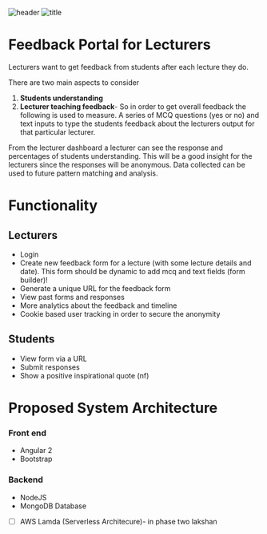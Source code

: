![header](https://github.com/Mozilla-Campus-Club-IIT/Lecturer-Feedback-Portal/blob/master/file/hacktoberfesth1.jpg)
![title](https://github.com/Mozilla-Campus-Club-IIT/Lecturer-Feedback-Portal/blob/master/file/Collection4.jpg)

# Feedback Portal for Lecturers
Lecturers want to get feedback from students after each lecture they do. 

There are two main aspects to consider
1. **Students understanding**
2. **Lecturer teaching feedback**- So in order to get overall feedback the following is used to measure.
A series of MCQ questions (yes or no) and text inputs to type the students feedback about the lecturers output for that particular lecturer.

From the lecturer dashboard a lecturer can see the response and percentages of students understanding. This will be a good insight for the lecturers since the responses will be anonymous. Data collected can be used to future pattern matching and analysis.

# Functionality

## Lecturers 
* Login
* Create new feedback form for a lecture (with some lecture details and date). This form should be dynamic to add mcq and text fields (form builder)!
* Generate a unique URL for the feedback form
* View past forms and responses 
* More analytics about the feedback and timeline
* Cookie based user tracking in order to secure the anonymity 

## Students
* View form via a URL
* Submit responses 
* Show a positive inspirational quote (nf)

# Proposed System Architecture 
### Front end
- Angular 2
- Bootstrap

### Backend 
- NodeJS 
- MongoDB Database
- [ ] AWS Lamda (Serverless Architecure)- in phase two
lakshan
